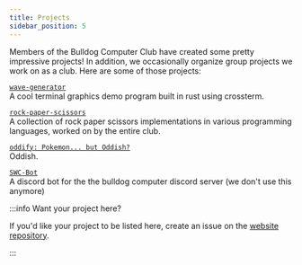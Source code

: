 ```yaml
---
title: Projects
sidebar_position: 5
---
```


Members of the Bulldog Computer Club have created some pretty impressive projects! In addition, we occasionally organize group projects we work on as a club. Here are some of those projects:

[`wave-generator`](https://github.com/AndreiSva/wave-generator)<br />
A cool terminal graphics demo program built in rust using crossterm.

[`rock-paper-scissors`](https://github.com/Bulldog-Computer-Club/rock-paper-scissors-practice)<br />
A collection of rock paper scissors implementations in various programming languages, worked on by the entire club.

[`oddify: Pokemon... but Oddish?`](https://github.com/liam-ilan/oddify)<br />
Oddish.

[`SWC-Bot`](https://github.com/Bulldog-Computer-Club/SWC-Bot)<br />
A discord bot for the the bulldog computer discord server (we don't use this anymore)

:::info Want your project here?

If you'd like your project to be listed here, create an issue on the [website repository](https://github.com/bulldog-computer-club/bulldog-computer-club.github.io).

:::
